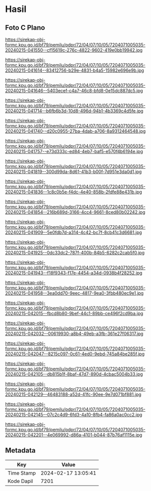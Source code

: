 # Hasil

## Foto C Plano

https://sirekap-obj-formc.kpu.go.id/bf79/pemilu/pdpr/72/04/07/10/05/7204071005035-20240215-041550--cf15619c-276c-4822-9602-419e0bb19942.jpg

https://sirekap-obj-formc.kpu.go.id/bf79/pemilu/pdpr/72/04/07/10/05/7204071005035-20240215-041614--83412756-b29e-4831-b4a5-15982e696e9b.jpg

https://sirekap-obj-formc.kpu.go.id/bf79/pemilu/pdpr/72/04/07/10/05/7204071005035-20240215-041646--5403ecef-c4a7-46c8-bfd8-0e15dc887dc5.jpg

https://sirekap-obj-formc.kpu.go.id/bf79/pemilu/pdpr/72/04/07/10/05/7204071005035-20240215-041714--b6fb6b3d-10d8-496d-94b1-4b3369c4d5fe.jpg

https://sirekap-obj-formc.kpu.go.id/bf79/pemilu/pdpr/72/04/07/10/05/7204071005035-20240215-041740--d20c0955-27ba-4dab-a706-8a9312464548.jpg

https://sirekap-obj-formc.kpu.go.id/bf79/pemilu/pdpr/72/04/07/10/05/7204071005035-20240215-041757--e73d333c-ed84-4eb7-baf5-e570f4b6194e.jpg

https://sirekap-obj-formc.kpu.go.id/bf79/pemilu/pdpr/72/04/07/10/05/7204071005035-20240215-041819--300d99da-8d61-41b3-b00f-7d951e3da0d1.jpg

https://sirekap-obj-formc.kpu.go.id/bf79/pemilu/pdpr/72/04/07/10/05/7204071005035-20240215-041836--1c8c0b5e-f4dc-4e40-858b-2fdfe88e431b.jpg

https://sirekap-obj-formc.kpu.go.id/bf79/pemilu/pdpr/72/04/07/10/05/7204071005035-20240215-041854--216b689d-3166-4cc4-9661-8ced80b02242.jpg

https://sirekap-obj-formc.kpu.go.id/bf79/pemilu/pdpr/72/04/07/10/05/7204071005035-20240215-041909--5e0fdb7d-a314-4c42-bc7f-8cb41c3d6681.jpg

https://sirekap-obj-formc.kpu.go.id/bf79/pemilu/pdpr/72/04/07/10/05/7204071005035-20240215-041925--0dc33dc2-787f-400b-84b5-6282c2cab5f0.jpg

https://sirekap-obj-formc.kpu.go.id/bf79/pemilu/pdpr/72/04/07/10/05/7204071005035-20240215-041943--f18f9343-f17e-4454-a34d-0938b4f28252.jpg

https://sirekap-obj-formc.kpu.go.id/bf79/pemilu/pdpr/72/04/07/10/05/7204071005035-20240215-041958--3ea0dd70-9eec-4817-9ea0-3fbb480ec9e1.jpg

https://sirekap-obj-formc.kpu.go.id/bf79/pemilu/pdpr/72/04/07/10/05/7204071005035-20240215-042015--fbcd8b80-9bef-44c1-89bb-ce496f2cd9ba.jpg

https://sirekap-obj-formc.kpu.go.id/bf79/pemilu/pdpr/72/04/07/10/05/7204071005035-20240215-042032--00619930-a8b4-49eb-a3fb-361e27f06317.jpg

https://sirekap-obj-formc.kpu.go.id/bf79/pemilu/pdpr/72/04/07/10/05/7204071005035-20240215-042047--8215c097-0c61-4ed0-9ebd-745a84be285f.jpg

https://sirekap-obj-formc.kpu.go.id/bf79/pemilu/pdpr/72/04/07/10/05/7204071005035-20240215-042105--db815b1f-8baf-47d7-890d-4cbac5004b33.jpg

https://sirekap-obj-formc.kpu.go.id/bf79/pemilu/pdpr/72/04/07/10/05/7204071005035-20240215-042129--46483188-a52d-41fc-90ee-9e7d071bf881.jpg

https://sirekap-obj-formc.kpu.go.id/bf79/pemilu/pdpr/72/04/07/10/05/7204071005035-20240215-042145--07c2c4d9-6fd3-4a10-8fb4-fa86a0ac0cc2.jpg

https://sirekap-obj-formc.kpu.go.id/bf79/pemilu/pdpr/72/04/07/10/05/7204071005035-20240215-042201--4e069992-d86a-4101-b044-87b76af1115e.jpg


## Metadata

| Key        | Value               |
| ---------- | ------------------- |
| Time Stamp | 2024-02-17 13:05:41 |
| Kode Dapil | 7201                |



